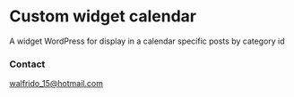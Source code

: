 # Custom widget calendar
A widget WordPress for display in a calendar specific posts by category id

### Contact
walfrido_15@hotmail.com
